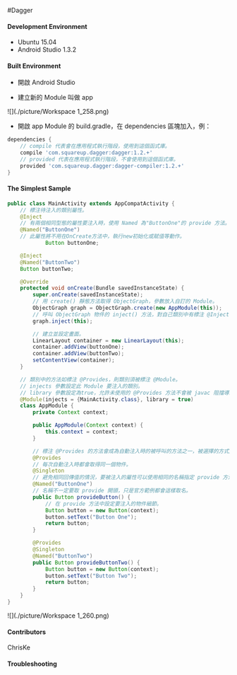 #Dagger

#### Development Environment
- Ubuntu 15.04
- Android Studio 1.3.2

#### Built Environment
- 開啟 Android Studio

- 建立新的 Module 叫做 app

![](./picture/Workspace 1_258.png)

- 開啟 app Module 的 build.gradle，在 dependencies 區塊加入，例：

```gradle
dependencies {
    // compile 代表會在應用程式執行階段，使用到這個函式庫。
    compile 'com.squareup.dagger:dagger:1.2.+'
    // provided 代表在應用程式執行階段，不會使用到這個函式庫。
    provided 'com.squareup.dagger:dagger-compiler:1.2.+'
}
```

#### The Simplest Sample
```java
public class MainActivity extends AppCompatActivity {
    // 標注待注入的類別屬性。
    @Inject
    // 有兩個相同型態的屬性要注入時，使用 Named 為"ButtonOne"的 provide 方法。
    @Named("ButtonOne")
    // 此屬性將不用在OnCreate方法中，執行new初始化或賦值等動作。
            Button buttonOne;

    @Inject
    @Named("ButtonTwo")
    Button buttonTwo;

    @Override
    protected void onCreate(Bundle savedInstanceState) {
        super.onCreate(savedInstanceState);
        // 用 create() 靜態方法取得 ObjectGraph，參數放入自訂的 Module。
        ObjectGraph graph = ObjectGraph.create(new AppModule(this));
        // 呼叫 ObjectGraph 物件的 inject() 方法，對自己類別中有標注 @Inject 的屬性做注入。
        graph.inject(this);

        // 建立並設定畫面。
        LinearLayout container = new LinearLayout(this);
        container.addView(buttonOne);
        container.addView(buttonTwo);
        setContentView(container);
    }

    // 類別中的方法如標注 @Provides，則類別須被標注 @Module。
    // injects 參數設定此 Module 要注入的類別。
    // library 參數設定為true，允許未使用的 @Provides 方法不會被 javac 阻擋導致編譯失敗。
    @Module(injects = {MainActivity.class}, library = true)
    class AppModule {
        private Context context;

        public AppModule(Context context) {
            this.context = context;
        }

        // 標注 @Provides 的方法會成為自動注入時的被呼叫的方法之一，被選擇的方式是透過回傳值自動判斷。
        @Provides
        // 每次自動注入時都會取得同一個物件。
        @Singleton
        // 避免相同回傳值的情況，要被注入的屬性可以使用相同的名稱指定 provide 方法。
        @Named("ButtonOne")
        // 名稱不一定要取 provide 開頭，只是官方範例都會這樣取名。
        public Button provideButton() {
            // 在 provide 方法中設定要注入的物件細節。
            Button button = new Button(context);
            button.setText("Button One");
            return button;
        }

        @Provides
        @Singleton
        @Named("ButtonTwo")
        public Button provideButtonTwo() {
            Button button = new Button(context);
            button.setText("Button Two");
            return button;
        }
    }
}
```

![](./picture/Workspace 1_260.png)

#### Contributors
ChrisKe

#### Troubleshooting
